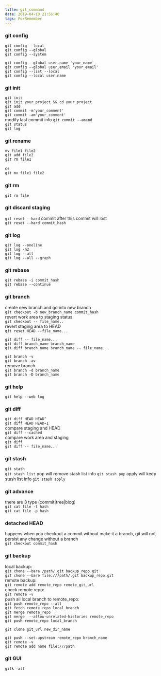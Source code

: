 ```yaml
---
title: git_command
date: 2019-04-10 21:56:46
tags: ForRemember
---
```

### git config
```
git config --local  
git config --global  
git config --system  
```
`git config --global user.name 'your_name'`  
`git config --global user.email 'your_email'`  
`git config --list --local`  
`git config --local user.name`  
### git init
`git init`  
`git init your_project && cd your_project`  
`git add`  
`git commit -m'your_comment'`  
`git commit -am'your_comment'`  
modify last commit info
`git commit --amend`  
`git status`  
`git log`
### git rename
```
mv file1 file2
git add file2
git rm file1
```
or  
`git mv file1 file2`  
### git rm
`git rm file`
### git discard staging
`git reset --hard`
commit after this commit will lost  
`git reset --hard commit_hash`  
### git log
`git log --oneline`  
`git log -n2`  
`git log --all`  
`git log --all --graph`
### git rebase  
`git rebase -i commit_hash`   
`git rebase --continue`   
### git branch  
create new branch and go into new branch    
`git checkout -b new_branch_name commit_hash`  
revert work area to staging status  
`git checkout -- file_name..`  
revert staging area to HEAD  
`git reset HEAD --file_name...`  

`git diff -- file_name...`  
`git diff branch_name branch_name`  
`git diff branch_name branch_name -- file_name...`  

`git branch -v`  
`git branch -av`  
remove branch  
 `git branch -d branch_name`  
 `git branch -D branch_name`  

### git help
`git help --web log`  
### git diff  
`git diff HEAD HEAD^`  
`git diff HEAD HEAD~1`  
compare  staging and HEAD  
`git diff --cached`  
compare work area and staging  
`git diff`  
`git diff -- file_name...`  
### git stash
`git stath`  
`git stash list`
pop will remove stash list info
`git stash pop`
apply will keep stash list info
`git stash apply`  
### git advance
there are 3 type (commit|tree|blog)  
`git cat file -t hash`  
`git cat file -p hash`

### detached HEAD
happens when you checkout a commit without make it a branch, git will not persist any change without a branch  
`git checkout commit_hash`


### git backup  
local backup:  
`git chone --bare /path/.git backup_repo.git`  
`git chone --bare file:///path/.git backup_repo.git`  
remote backup:  
`git remote add remote_repo remote_git_url`  
check remote repo:  
`git remote -v`  
push all local branch to remote_repo:  
`git push remote_repo --all`  
`git fetch remote_repo local_branch`  
`git merge remote_repo`  
`git merge  --allow-unrelated-histories remote_repo`  
`git push remote_repo local_branch`  

`git clone git_url new_dir_name`  

`git push --set-upstream remote_repo branch_name`  
`git remote -v`  
`git remote add name file:///path`  
### git GUI
`gitk -all`
